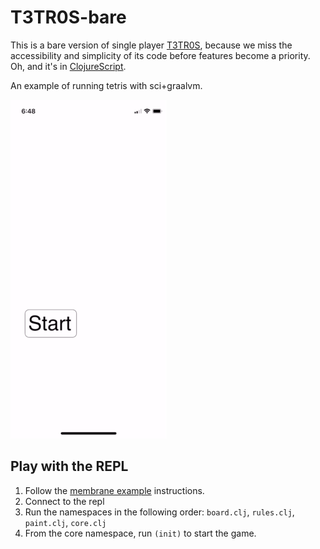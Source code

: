 # T3TR0S-bare

This is a bare version of single player
[T3TR0S](http://github.com/imalooney/t3tr0s), because we miss the accessibility
and simplicity of its code before features become a priority.  Oh, and it's in
[ClojureScript](https://github.com/shaunlebron/ClojureScript-Syntax-in-15-minutes).

An example of running tetris with sci+graalvm.

![tetris](/tetris.gif?raw=true)

## Play with the REPL

1. Follow the [membrane example](https://github.com/phronmophobic/mobiletest#membrane-example) instructions.
2. Connect to the repl
3. Run the namespaces in the following order: `board.clj`, `rules.clj`, `paint.clj`, `core.clj`
4. From the core namespace, run `(init)` to start the game.
